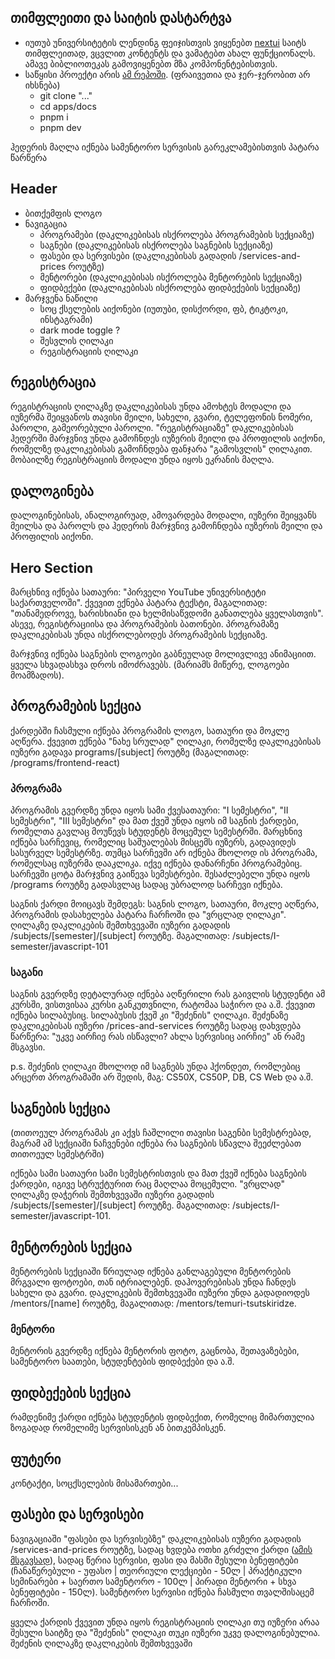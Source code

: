 ## თიმფლეითი და საიტის დასტარტვა

- იუთუბ უნივერსიტეტის ლენდინგ ფეიჯისთვის ვიყენებთ [nextui](https://nextui.org) საიტს თიმფლეითად, ვცვლით კონტენტს და ვამატებთ ახალ ფუნქციონალს. ამავე ბიბლიოთეკას გამოვიყენებთ მზა კომპონენტებისთვის.
- საწყისი პროექტი არის [ამ რეპოში](https://github.com/bitcamp-ge/universiteti.ge). (ფრაივეთია და ჯერ-ჯერობით არ იხსნება)
  - git clone "..."
  - cd apps/docs
  - pnpm i
  - pnpm dev

ჰედერის მაღლა იქნება სამენტორო სერვისის გარეკლამებისთვის პატარა წარწერა

## Header

- ბითქემფის ლოგო
- ნავიგაცია
  - პროგრამები (დაკლიკებისას ისქროლება პროგრამების სექციაზე)
  - საგნები (დაკლიკებისას ისქროლება საგნების სექციაზე)
  - ფასები და სერვისები (დაკლიკებისას გადადის /services-and-prices როუტზე)
  - მენტორები (დაკლიკებისას ისქროლება მენტორების სექციაზე)
  - ფიდბექები (დაკლიკებისას ისქროლება ფიდბექების სექციაზე)
- მარჯვენა ნაწილი
  - სოც ქსელების აიქონები (იუთუბი, დისქორდი, ფბ, ტიკტოკი, ინსტაგრამი)
  - dark mode toggle ?
  - შესვლის ღილაკი
  - რეგისტრაციის ღილაკი

## რეგისტრაცია

რეგისტრაციის ღილაკზე დაკლიკებისას უნდა ამოხტეს მოდალი და იუზერმა შეიყვანოს თავისი მეილი, სახელი, გვარი, ტელეფონის ნომერი, პაროლი, გამეორებული პაროლი. "რეგისტრაციაზე" დაკლიკებისას ჰედერში მარჯვნივ უნდა გამოჩნდეს იუზერის მეილი და პროფილის აიქონი, რომელზე დაკლიკებისას გამოჩნდება ფანჯარა "გამოსვლის" ღილაკით. მობაილზე რეგისტრაციის მოდალი უნდა იყოს ეკრანის მაღლა.

## დალოგინება

დალოგინებისას, ანალოგირუად, ამოვარდება მოდალი, იუზერი შეიყვანს მეილსა და პაროლს და ჰედერის მარჯვნივ გამოჩნდება იუზერის მეილი და პროფილის აიქონი.

## Hero Section

მარცხნივ იქნება სათაური: "პირველი YouTube უნივერსიტეტი საქართველოში". ქვევით ექნება პატარა ტექსტი, მაგალითად: "თანამედროვე, ხარისხიანი და ხელმისაწვდომი განათლება ყველასთვის". ასევე, რეგისტრაციისა და პროგრამების ბათონები. პროგრამაზე დაკლიკებისას უნდა ისქროლებოდეს პროგრამების სექციაზე.

მარჯვნივ იქნება საგნების ლოგოები გაბნეულად მოლივლივე ანიმაციით. ყველა სხვადასხვა დროს იმოძრავებს. (მარიამს მიწერე, ლოგოები მოამზადოს).

## პროგრამების სექცია

ქარდებში ჩასმული იქნება პროგრამის ლოგო, სათაური და მოკლე აღწერა. ქვევით ექნება "ნახე სრულად" ღილაკი, რომელზე დაკლიკებისას იუზერი გადავა programs/[subject] როუტზე (მაგალითად: /programs/frontend-react)

### პროგრამა

პროგრამის გვერდზე უნდა იყოს სამი ქვესათაური: "I სემესტრი", "II სემესტრი", "III სემესტრი" და მათ ქვეშ უნდა იყოს იმ საგნის ქარდები, რომელთა გავლაც მოუწევს სტუდენტს მოცემულ სემესტრში. მარცხნივ იქნება სარჩევიც, რომელიც საშუალებას მისცემს იუზერს, გადავიდეს სასურველ სემესტრზე. თუმცა სარჩევში არ იქნება მხოლოდ ის პროგრამა, რომელსაც იუზერმა დააკლიკა. იქვე იქნება დანარჩენი პროგრამებიც. სარჩევში ცოტა მარჯვნივ გაიწევა სემესტრები. შესაძლებელი უნდა იყოს /programs როუტზე გადასვლაც სადაც უბრალოდ სარჩევი იქნება.

საგნის ქარდი მოიცავს შემდეგს: საგნის ლოგო, სათაური, მოკლე აღწერა, პროგრამის დასახელება პატარა ჩარჩოში და "ვრცლად ღილაკი". ღილაკზე დაკლიკების შემთხვევაში იუზერი გადადის /subjects/[semester]/[subject] როუტზე. მაგალითად: /subjects/I-semester/javascript-101

### საგანი

საგნის გვერდზე დეტალურად იქნება აღწერილი რას გაივლის სტუდენტი ამ კურსში, ვისთვისაა კურსი განკუთვნილი, რატომაა საჭირო და ა.შ. ქვევით იქნება სილაბუსიც. სილაბუსის ქვეშ კი "შეძენის" ღილაკი. შეძენაზე დაკლიკებისას იუზერი /prices-and-services როუტზე სადაც დახვდება წარწერა: "უკვე აირჩიე რას ისწავლი? ახლა სერვისიც აირჩიე" ან რამე მსგავსი.

p.s. შეძენის ღილაკი მხოლოდ იმ საგნებს უნდა ჰქონდეთ, რომლებიც არცერთ პროგრამაში არ შედის, მაგ: CS50X, CS50P, DB, CS Web და ა.შ.

## საგნების სექცია

(თითოეულ პროგრამას კი აქვს ჩაშლილი თავისი საგენბი სემესტრებად, მაგრამ ამ სექციაში ნაჩვენები იქნება რა საგნების სწავლა შეეძლებათ თითოეულ სემესტრში)

იქნება სამი სათაური სამი სემესტრისთვის და მათ ქვეშ იქნება საგნების ქარდები, იგივე სტრუქტურით რაც მაღლაა მოცემული. "ვრცლად" ღილაკზე დაჭერის შემთხვევაში იუზერი გადადის /subjects/[semester]/[subject] როუტზე. მაგალითად: /subjects/I-semester/javascript-101.

## მენტორების სექცია

მენტორების სექციაში წრიულად იქნება განლაგებული მენტორების მრგვალი ფოტოები, თან იტრიალებენ. დაჰოვერებისას უნდა ჩანდეს სახელი და გვარი. დაკლიკების შემთხვევაში იუზერი უნდა გადადიოდეს /mentors/[name] როუტზე, მაგალითად: /mentors/temuri-tsutskiridze.

### მენტორი

მენტორის გვერდზე იქნება მენტორის ფოტო, გაცნობა, შეთავაზებები, სამენტორო საათები, სტუდენტების ფიდბექები და ა.შ.

## ფიდბექების სექცია

რამდენიმე ქარდი იქნება სტუდენტის ფიდბექით, რომელიც მიმართულია ზოგადად რომელიმე სერვისისკენ ან ბითკემპისკენ.

## ფუტერი

კონტაქტი, სოცქსელების მისამართები...

## ფასები და სერვისები

ნავიგაციაში "ფასები და სერვისებზე" დაკლიკებისას იუზერი გადადის /services-and-prices როუტზე, სადაც ხვდება ოთხი გრძელი ქარდი ([ამის მსგავსად](https://www.bitcamp.ge/servisebi-da-fasebi)), სადაც წერია სერვისი, ფასი და მასში შესული ბენეფიტები (ჩანაწერებული - უფასო | თეორიული ლექციები - 50ლ | პრაქტიკული სემინარები + საერთო სამენტორო - 100ლ | პირადი მენტორი + სხვა ბენეფიტები - 150ლ). სამენტორო სერვისი იქნება ჩასმული თვალშისაცემ ჩარჩოში.

ყველა ქარდის ქვევით უნდა იყოს რეგისტრაციის ღილაკი თუ იუზერი არაა შესული საიტზე და "შეძენის" ღილაკი თუკი იუზერი უკვე დალოგინებულია. შეძენის ღილაკზე დაკლიკების შემთხვევაში
